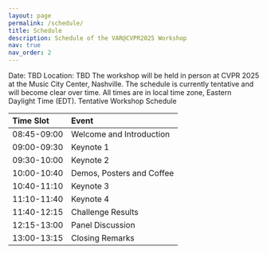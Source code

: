 ```yaml
---
layout: page
permalink: /schedule/
title: Schedule
description: Schedule of the VAR@CVPR2025 Workshop
nav: true
nav_order: 2
---
```


Date: TBD
Location: TBD
The workshop will be held in person at CVPR 2025 at the Music City Center, Nashville. The schedule is currently tentative and will become clear over time. All times are in local time zone, Eastern Daylight Time (EDT).
Tentative Workshop Schedule

| Time Slot    | Event                      |
| :---------- | :------------------------- |
| 08:45-09:00 | Welcome and Introduction    |
| 09:00-09:30 | Keynote 1                  |
| 09:30-10:00 | Keynote 2                  |
| 10:00-10:40 | Demos, Posters and Coffee |
| 10:40-11:10 | Keynote 3                  |
| 11:10-11:40 | Keynote 4                  |
| 11:40-12:15 | Challenge Results          |
| 12:15-13:00 | Panel Discussion            |
| 13:00-13:15 | Closing Remarks             |

